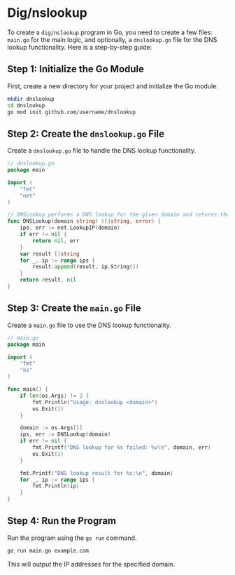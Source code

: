 # Dig/nslookup

To create a `dig/nslookup` program in Go, you need to create a few files: `main.go` for the main logic, and optionally, a `dnslookup.go` file for the DNS lookup functionality. Here is a step-by-step guide:

## Step 1: Initialize the Go Module

First, create a new directory for your project and initialize the Go module.

```sh
mkdir dnslookup
cd dnslookup
go mod init github.com/username/dnslookup
```

## Step 2: Create the `dnslookup.go` File

Create a `dnslookup.go` file to handle the DNS lookup functionality.

```go
// dnslookup.go
package main

import (
    "fmt"
    "net"
)

// DNSLookup performs a DNS lookup for the given domain and returns the IP addresses.
func DNSLookup(domain string) ([]string, error) {
    ips, err := net.LookupIP(domain)
    if err != nil {
        return nil, err
    }
    var result []string
    for _, ip := range ips {
        result.append(result, ip.String())
    }
    return result, nil
}
```

## Step 3: Create the `main.go` File

Create a `main.go` file to use the DNS lookup functionality.

```go
// main.go
package main

import (
    "fmt"
    "os"
)

func main() {
    if len(os.Args) != 2 {
        fmt.Println("Usage: dnslookup <domain>")
        os.Exit(1)
    }

    domain := os.Args[1]
    ips, err := DNSLookup(domain)
    if err != nil {
        fmt.Printf("DNS lookup for %s failed: %v\n", domain, err)
        os.Exit(1)
    }

    fmt.Printf("DNS lookup result for %s:\n", domain)
    for _, ip := range ips {
        fmt.Println(ip)
    }
}
```

## Step 4: Run the Program

Run the program using the `go run` command.

```sh
go run main.go example.com
```

This will output the IP addresses for the specified domain.